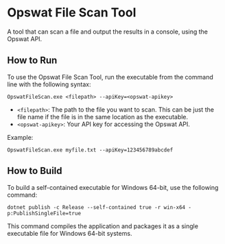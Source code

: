 # Opswat File Scan Tool

A tool that can scan a file and output the results in a console, using the Opswat API.

## How to Run

To use the Opswat File Scan Tool, run the executable from the command line with the following syntax:

```plaintext
OpswatFileScan.exe <filepath> --apiKey=<opswat-apikey>
```

- `<filepath>`: The path to the file you want to scan. This can be just the file name if the file is in the same location as the executable.
- `<opswat-apikey>`: Your API key for accessing the Opswat API.

Example:

```plaintext
OpswatFileScan.exe myfile.txt --apiKey=123456789abcdef
```

## How to Build

To build a self-contained executable for Windows 64-bit, use the following command:

```plaintext
dotnet publish -c Release --self-contained true -r win-x64 -p:PublishSingleFile=true
```

This command compiles the application and packages it as a single executable file for Windows 64-bit systems.
